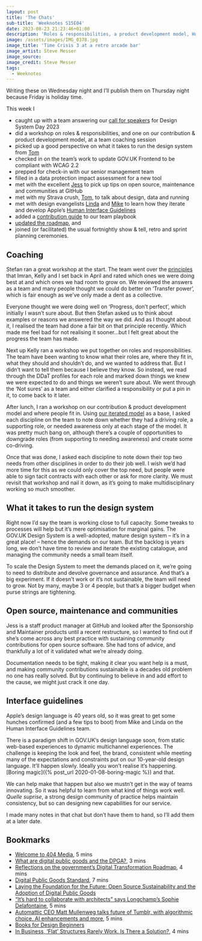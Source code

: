 ```yaml
---
layout: post
title: 'The Chats'
sub-title: 'Weeknotes S15E04'
date: 2023-08-23 21:23:46+01:00
description: 'Roles & responsibilities, a product development model, Human Interface Guidelines, open source, maintenance and communities.'
image: /assets/images/IMG_0378.jpg
image_title: 'Time Crisis 3 at a retro arcade bar'
image_artist: Steve Messer
image_source:
image_credit: Steve Messer
tags:
  - Weeknotes
---
```


Writing these on Wednesday night and I’ll publish them on Thursday night because Friday is holiday time.

This week I

- caught up with a team answering our [call for speakers](https://design-system.service.gov.uk/community/call-for-speakers-2023/) for Design System Day 2023
- did a workshop on roles & responsibilities, and one on our contribution & product development model, at a team coaching session
- picked up a good perspective on what it takes to run the design system from [Tom](https://www.leaningforward.com)
- checked in on the team’s work to update GOV.‌UK Frontend to be compliant with WCAG 2.2
- prepped for check-in with our senior management team
- filled in a data protection impact assessment for a new tool
- met with the excellent [Jess](https://jlord.us) to pick up tips on open source, maintenance and communities at GitHub
- met with my Strava crush, [Tom](https://twitter.com/tomwm), to talk about design, data and running
- met with design evangelists [Linda](https://mas.to/@lindadong) and [Mike](https://mastodon.social/@stern) to learn how they iterate and develop Apple’s [Human Interface Guidelines](https://developer.apple.com/design/human-interface-guidelines/)
- added a [contribution guide](https://github.com/alphagov/design-system-team-docs/blob/main/contributing.md) to our team playbook
- [updated the roadmap](https://github.com/alphagov/govuk-design-system/pull/3094), and
- joined (or facilitated) the usual fortnightly show & tell, retro and sprint planning ceremonies.

## Coaching

Stefan ran a great workshop at the start. The team went over the [principles](https://govuk-design-system-team-docs.netlify.app/principles/) that Imran, Kelly and I set back in April and rated which ones we were doing best at and which ones we had room to grow on. We reviewed the answers as a team and many people thought we could do better on ‘Transfer power’, which is fair enough as we’ve only made a dent as a collective.

Everyone thought we were doing well on ‘Progress, don’t perfect’, which initially I wasn’t sure about. But then Stefan asked us to think about examples or reasons we answered the way we did. And as I thought about it, I realised the team had done a fair bit on that principle recently. Which made me feel bad for not realising it sooner…but I felt great about the progress the team has made.

Next up Kelly ran a workshop we put together on roles and responsibilities. The team have been wanting to know what their roles are, where they fit in, what they should and shouldn’t do, and we wanted to address that. But I didn’t want to tell them because I believe they know. So instead, we read through the DDaT profiles for each role and marked down things we knew we were expected to do and things we weren’t sure about. We went through the ‘Not sures’ as a team and either clarified a responsibility or put a pin in it, to come back to it later.

After lunch, I ran a workshop on our contribution & product development model and where people fit in. Using [our iterated model](https://designnotes.blog.gov.uk/2023/05/31/iterating-the-gov-uk-design-system-contribution-model/) as a base, I asked each discipline on the team to note down whether they had a driving role, a supporting role, or needed awareness only at each stage of the model. It was pretty much bang on, although there’s a couple of opportunities to downgrade roles (from supporting to needing awareness) and create some co-driving.

Once that was done, I asked each discipline to note down their top two needs from other disciplines in order to do their job well. I wish we’d had more time for this as we could only cover the top need, but people were able to sign tacit contracts with each other or ask for more clarity. We must revisit that workshop and nail it down, as it’s going to make multidisciplinary working so much smoother.

## What it takes to run the design system

Right now I’d say the team is working close to full capacity. Some tweaks to processes will help but it’s mere optimisation for marginal gains. The GOV.‌UK Design System is a well-adopted, mature design system – it’s in a great place! – hence the demands on our team. But the backlog is years long, we don’t have time to review and iterate the existing catalogue, and managing the community needs a small team itself.

To scale the Design System to meet the demands placed on it, we’re going to need to distribute and devolve governance and assurance. And that’s a big experiment. If it doesn’t work or it’s not sustainable, the team will need to grow. Not by many, maybe 3 or 4 people, but that’s a bigger budget when purse strings are tightening.

## Open source, maintenance and communities

Jess is a staff product manager at GitHub and looked after the Sponsorship and Maintainer products until a recent restructure, so I wanted to find out if she’s come across any best practice with sustaining community contributions for open source software. She had tons of advice, and thankfully a lot of it validated what we’re already doing.

Documentation needs to be tight, making it clear you want help is a must, and making community contributions sustainable is a decades old problem no one has really solved. But by continuing to believe in and add effort to the cause, we might just crack it one day.

## Interface guidelines

Apple’s design language is 40 years old, so it was great to get some hunches confirmed (and a few tips to boot) from Mike and Linda on the Human Interface Guidelines team.

There is a paradigm shift in GOV.‌UK’s design language soon, from static web-based experiences to dynamic multichannel experiences. The challenge is keeping the look and feel, the brand, consistent while meeting many of the expectations and constraints put on our 10-year-old design language. It’ll happen slowly. Ideally you won’t realise it’s happening. [Boring magic]({% post_url 2020-01-08-boring-magic %}) and that.

We can help make that happen but also we mustn’t get in the way of teams innovating. So it was helpful to learn from what kind of things work well. *Quelle suprise*, a strong design community of practice helps maintain consistency, but so can designing new capabilities for our service.

I made many notes in that chat but don’t have them to hand, so I’ll add them at a later date.

## Bookmarks

- [Welcome to 404 Media](https://www.404media.co/welcome-to-404-media/), 5 mins
- [What are digital public goods and the DPGA?](https://socialimpact.github.com/insights/what-are-digital-public-goods-and-DPGA/), 3 mins
- [Reflections on the government’s Digital Transformation Roadmap](https://www.madetech.com/blog/reflection-government-digital-transformation-roadmap/), 4 mins
- [Digital Public Goods Standard](http://digitalpublicgoods.net/standard/), 7 mins
- [Laying the Foundation for the Future: Open Source Sustainability and the Adoption of Digital Public Goods](https://www.orfonline.org/research/laying-the-foundation-for-the-future/)
- [“It’s hard to collaborate with architects” says Longchamp’s Sophie Delafontaine](https://www.dezeen.com/2023/08/23/longchamp-toiletpaper-collaboration-sophie-delafontaine-interview/), 5 mins
- [Automattic CEO Matt Mullenweg talks future of Tumblr, with algorithmic choice, AI enhancements and more](https://techcrunch.com/2023/08/23/automattic-ceo-matt-mullenweg-talks-future-of-tumblr-with-algorithmic-choice-ai-enhancements-and-more/), 5 mins
- [Books for Design Beginners](https://joshuamauldin.com/docs/guides/bookshelf/)
- [In Business, ‘Flat’ Structures Rarely Work. Is There a Solution?](https://www.nytimes.com/2023/07/05/business/flat-structure-companies.html), 4 mins
